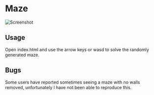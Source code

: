 # Maze

![Screenshot](https://raw.github.com/Katee/maze/master/screenshot.png)

## Usage

Open index.html and use the arrow keys or wasd to solve the randomly generated maze.

## Bugs

Some users have reported sometimes seeing a maze with no walls removed, unfortunately I have not been able to reproduce this.
